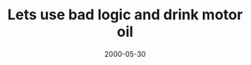---
layout: base.njk
title : 'Lets use bad logic and drink motor oil' 
view_title : 'Lets use bad logic and drink motor oil' 
year : '2000' 
date : '2000-05-30' 
img_file : '/drawing/badlogic.png' 
html_file : 'badlogic' 
next_html : 'ifoundgod.html' 
year_order : '354' 
permalink : "title/{{html_file}}.html"
---
